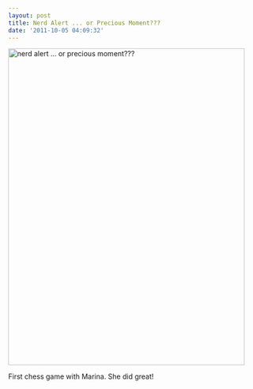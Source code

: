 ```yaml
---
layout: post
title: Nerd Alert ... or Precious Moment???
date: '2011-10-05 04:09:32'
---
```


<a href="http://www.flickr.com/photos/thenobot/6213400680/" title="nerd alert ... or precious moment??? by thenobot, on Flickr"><img src="https://farm7.static.flickr.com/6168/6213400680_0256e34560_z.jpg" width="478" height="640" alt="nerd alert ... or precious moment???"></a>

First chess game with Marina. She did great!
